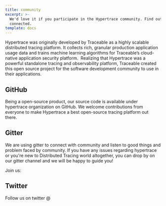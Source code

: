 ```yaml
---
title: community
excerpt: >-
  We'd love it if you participate in the Hypertrace community. Find out how to get
  connected.
template: docs
---
```

Hypertrace was originally developed by Traceable as a highly scalable distributed tracing platform. It collects rich, granular production application usage data and trains machine learning algorithms for Traceable’s cloud-native application security platform. 
‍
Realizing that Hypertrace was a powerful standalone tracing and observability platform, Traceable created this open source project for the software development community to use in their applications.

## GitHub

Being a open-source product, our source code is available under hypertrace organization on GitHub. We welcome contributions from everyone to make Hypertrace a best open-source tracing platform out there. 


## Gitter
We are using gitter to connect with community and listen to good things and problem faced by community. If you have any issues regarding hypertrace or you're new to Distributed Tracing world altogether, you can drop by on our gitter channel and we will be happy to guide you!

Join us: 

## Twitter

Follow us on twitter @


